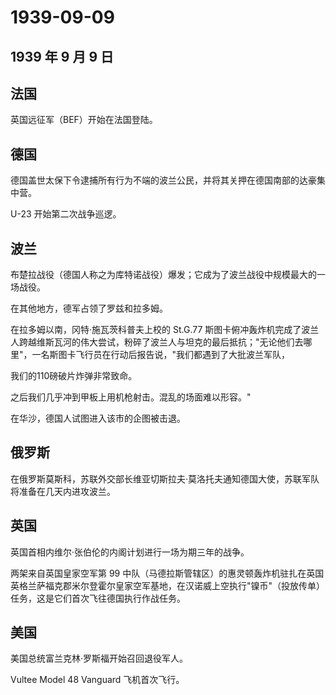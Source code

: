 # 1939-09-09

## 1939 年 9 月 9 日

## 法国

英国远征军（BEF）开始在法国登陆。

## 德国

德国盖世太保下令逮捕所有行为不端的波兰公民，并将其关押在德国南部的达豪集中营。

U-23 开始第二次战争巡逻。

## 波兰

布楚拉战役（德国人称之为库特诺战役）爆发；它成为了波兰战役中规模最大的一场战役。

在其他地方，德军占领了罗兹和拉多姆。

在拉多姆以南，冈特·施瓦茨科普夫上校的 St.G.77
斯图卡俯冲轰炸机完成了波兰人跨越维斯瓦河的伟大尝试，粉碎了波兰人与坦克的最后抵抗；"无论他们去哪里"，一名斯图卡飞行员在行动后报告说，"我们都遇到了大批波兰军队，

我们的110磅破片炸弹非常致命。

之后我们几乎冲到甲板上用机枪射击。混乱的场面难以形容。"

在华沙，德国人试图进入该市的企图被击退。

## 俄罗斯

在俄罗斯莫斯科，苏联外交部长维亚切斯拉夫·莫洛托夫通知德国大使，苏联军队将准备在几天内进攻波兰。

## 英国

英国首相内维尔·张伯伦的内阁计划进行一场为期三年的战争。

两架来自英国皇家空军第 99
中队（马德拉斯管辖区）的惠灵顿轰炸机驻扎在英国英格兰萨福克郡米尔登霍尔皇家空军基地，在汉诺威上空执行"镍币"（投放传单）任务，这是它们首次飞往德国执行作战任务。

## 美国

美国总统富兰克林·罗斯福开始召回退役军人。

Vultee Model 48 Vanguard 飞机首次飞行。

